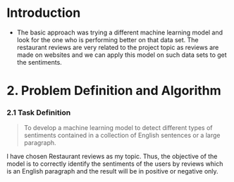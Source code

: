 # Introduction

- The basic approach was trying a different machine learning model and look for the one who is performing better on that data set. The restaurant reviews are very related to the project topic as reviews are made on websites and we can apply this model on such data sets to get the sentiments.

# 2. Problem Definition and Algorithm

### 2.1 Task Definition

> To develop a machine learning model to detect different types of sentiments contained in a collection of English sentences or a large paragraph.

I have chosen Restaurant reviews as my topic. Thus, the objective of the model is to correctly identify the sentiments of the users by reviews which is an English paragraph and the result will be in positive or negative only.




